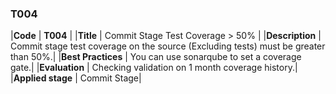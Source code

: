 ### T004

|**Code**           | **T004** |
|**Title**          | Commit Stage Test Coverage > 50% |
|**Description**    | Commit stage test coverage on the source (Excluding tests) must be greater than 50%.|
|**Best Practices** | You can use sonarqube to set a coverage gate.|
|**Evaluation**     | Checking validation on 1 month coverage history.|
|**Applied stage**  | Commit Stage|
